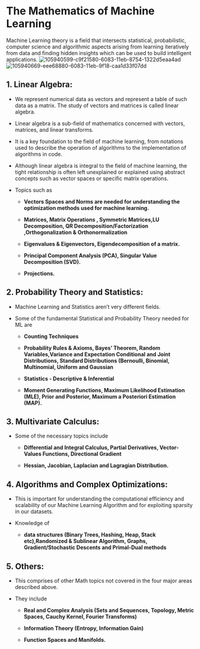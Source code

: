 # The Mathematics of Machine Learning

Machine Learning theory is a field that intersects statistical, probabilistic, computer science and algorithmic aspects arising from learning iteratively from data and finding hidden insights which can be used to build intelligent applications.
![105940599-c9f21580-6083-11eb-8754-1322d5eaa4ad](https://user-images.githubusercontent.com/58425689/107521567-d07fa180-6bda-11eb-8a55-f6d0534768c4.png)
![105940669-eee68880-6083-11eb-9f18-caa1d33f07dd](https://user-images.githubusercontent.com/58425689/107521578-d2496500-6bda-11eb-9968-49712c34db71.png)

## 1. Linear Algebra: 
  - We represent numerical data as vectors and represent a table of such data as a matrix. The study of vectors and matrices is called linear algebra.
  - Linear algebra is a sub-field of mathematics concerned with vectors, matrices, and linear transforms.
  - It is a key foundation to the field of machine learning, from notations used to describe the operation of algorithms to the implementation of algorithms in code.
  - Although linear algebra is integral to the field of machine learning, the tight relationship is often left unexplained or explained using abstract concepts such as vector spaces or specific matrix operations.
  - Topics such as
  
       - **Vectors Spaces and Norms are needed for understanding the optimization methods used for machine learning.** 
       
       - **Matrices, Matrix Operations , Symmetric Matrices,LU Decomposition, QR Decomposition/Factorization ,Orthogonalization & Orthonormalization**
       - **Eigenvalues & Eigenvectors, Eigendecomposition of a matrix.**
       - **Principal Component Analysis (PCA), Singular Value Decomposition (SVD).** 
       - **Projections.**
  
## 2. Probability Theory and Statistics: 
  - Machine Learning and Statistics aren’t very different fields.
  - Some of the fundamental Statistical and Probability Theory needed for ML are 
      
      - **Counting Techniques**
      
      - **Probability Rules & Axioms, Bayes’ Theorem, Random Variables,Variance and Expectation Conditional and Joint Distributions, Standard Distributions (Bernoulli, Binomial, Multinomial, Uniform and Gaussian**
      - **Statistics - Descriptive & Inferential**
      - **Moment Generating Functions, Maximum Likelihood Estimation (MLE), Prior and Posterior, Maximum a Posteriori Estimation (MAP).**

## 3. Multivariate Calculus: 
  - Some of the necessary topics include 
    
      - **Differential and Integral Calculus, Partial Derivatives, Vector-Values Functions, Directional Gradient** 
      
      - **Hessian, Jacobian, Laplacian and Lagragian Distribution.**
  
## 4. Algorithms and Complex Optimizations: 
  - This is important for understanding the computational efficiency and scalability of our Machine Learning Algorithm and for exploiting sparsity in our            datasets.
  - Knowledge of
  
      - **data structures (Binary Trees, Hashing, Heap, Stack etc),Randomized & Sublinear Algorithm, Graphs, Gradient/Stochastic Descents and Primal-Dual methods**

## 5. Others: 
  - This comprises of other Math topics not covered in the four major areas described above. 
  - They include 
  
      - **Real and Complex Analysis (Sets and Sequences, Topology, Metric Spaces, Cauchy Kernel, Fourier Transforms)** 
      
      - **Information Theory (Entropy, Information Gain)** 
      - **Function Spaces and Manifolds.**
